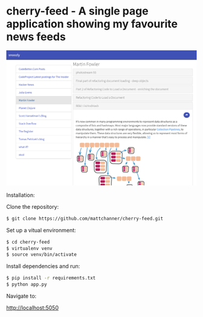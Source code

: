 #  cherry-feed - A single page application showing my favourite news feeds

![Screen shot](https://github.com/mattchanner/cherry-feed/blob/master/screenshot.png)

Installation:

Clone the repository:

```sh
$ git clone https://github.com/mattchanner/cherry-feed.git
```

Set up a vitual environment:

```sh
$ cd cherry-feed
$ virtualenv venv
$ source venv/bin/activate
```

Install dependencies and run:

```sh
$ pip install -r requirements.txt
$ python app.py 
```

Navigate to:

[http://localhost:5050](http://localhost:5050)
